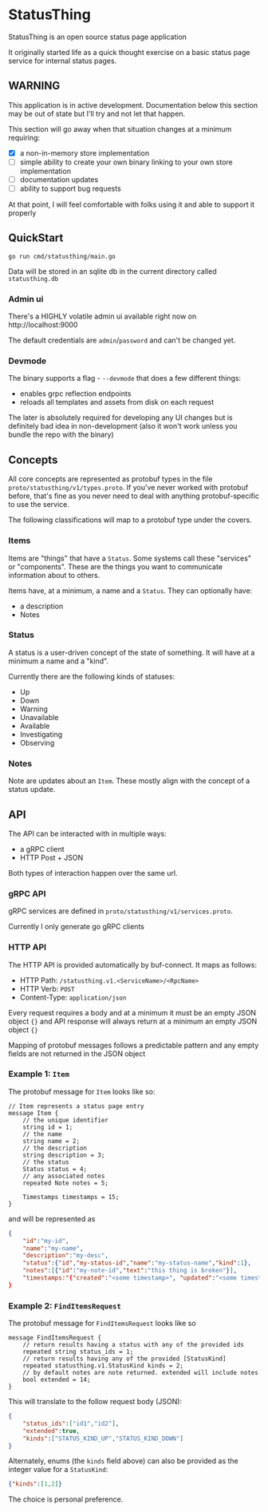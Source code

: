 # StatusThing
StatusThing is an open source status page application

It originally started life as a quick thought exercise on a basic status page service for internal status pages.

## WARNING
This application is in active development. 
Documentation below this section may be out of state but I'll try and not let that happen.

This section will go away when that situation changes at a minimum requiring:

- [X] a non-in-memory store implementation 
- [ ] simple ability to create your own binary linking to your own store implementation
- [ ] documentation updates
- [ ] ability to support bug requests

At that point, I will feel comfortable with folks using it and able to support it properly

## QuickStart
`go run cmd/statusthing/main.go`

Data will be stored in an sqlite db in the current directory called `statusthing.db`

### Admin ui
There's a HIGHLY volatile admin ui available right now on http://localhost:9000

The default credentials are `admin`/`password` and can't be changed yet.

### Devmode
The binary supports a flag - `--devmode` that does a few different things:

- enables grpc reflection endpoints
- reloads all templates and assets from disk on each request

The later is absolutely required for developing any UI changes but is definitely bad idea in non-development (also it won't work unless you bundle the repo with the binary)

## Concepts
All core concepts are represented as protobuf types in the file `proto/statusthing/v1/types.proto`. If you've never worked with protobuf before, that's fine as you never need to deal with anything protobuf-specific to use the service.

The following classifications will map to a protobuf type under the covers.

### Items
Items are "things" that have a `Status`. Some systems call these "services" or "components". These are the things you want to communicate information about to others.

Items have, at a minimum, a name and a `Status`. They can optionally have:
- a description
- Notes

### Status
A status is a user-driven concept of the state of something. It will have at a minimum a name and a "kind".

Currently there are the following kinds of statuses:
- Up
- Down
- Warning
- Unavailable 
- Available
- Investigating
- Observing

### Notes
Note are updates about an `Item`. These mostly align with the concept of a status update.

## API
The API can be interacted with in multiple ways:

- a gRPC client
- HTTP Post + JSON

Both types of interaction happen over the same url.

### gRPC API
gRPC services are defined in `proto/statusthing/v1/services.proto`.

Currently I only generate go gRPC clients

### HTTP API
The HTTP API is provided automatically by buf-connect. It maps as follows:

- HTTP Path: `/statusthing.v1.<ServiceName>/<RpcName>`
- HTTP Verb: `POST`
- Content-Type: `application/json`

Every request requires a body and at a minimum it must be an empty JSON object `{}` and API response will always return at a minimum an empty JSON object `{}`

Mapping of protobuf messages follows a predictable pattern and any empty fields are not returned in the JSON object

### Example 1: `Item`
The protobuf message for `Item` looks like so:

```proto3
// Item represents a status page entry
message Item {
    // the unique identifier
    string id = 1;
    // the name
    string name = 2;
    // the description
    string description = 3;
    // the status
    Status status = 4;
    // any associated notes
    repeated Note notes = 5;

    Timestamps timestamps = 15;
}
```

and will be represented as

```json
{
    "id":"my-id",
    "name":"my-name",
    "description":"my-desc",
    "status":{"id","my-status-id","name":"my-status-name","kind":1},
    "notes":[{"id":"my-note-id","text":"this thing is broken"}],
    "timestamps:"{"created":"<some timestamp>", "updated":"<some timestamp>"}
}
```

### Example 2: `FindItemsRequest`
The protobuf message for `FindItemsRequest` looks like so

```proto3
message FindItemsRequest {
    // return results having a status with any of the provided ids
    repeated string status_ids = 1;
    // return results having any of the provided [StatusKind] 
    repeated statusthing.v1.StatusKind kinds = 2;
    // by default notes are note returned. extended will include notes
    bool extended = 14;
}
```

This will translate to the follow request body (JSON):

```json
{
    "status_ids":["id1","id2"],
    "extended":true,
    "kinds":["STATUS_KIND_UP","STATUS_KIND_DOWN"]
}
```
Alternately, enums (the `kinds` field above) can also be provided as the integer value for a `StatusKind`: 

```json
{"kinds":[1,2]}
```

The choice is personal preference.
